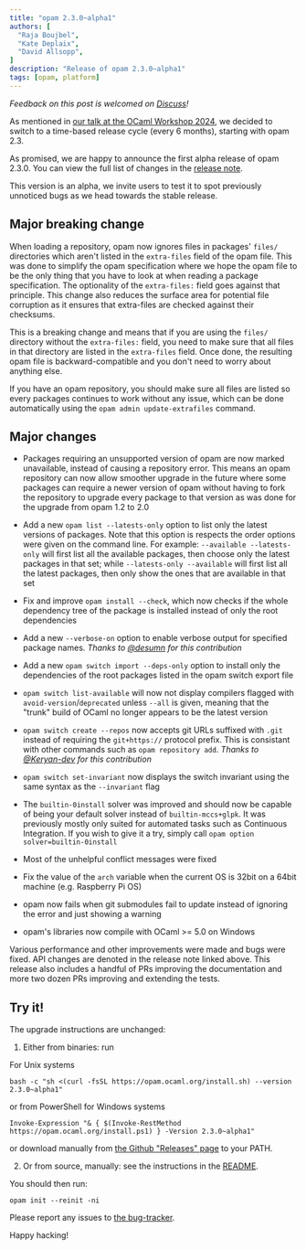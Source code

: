 ```yaml
---
title: "opam 2.3.0~alpha1"
authors: [
  "Raja Boujbel",
  "Kate Deplaix",
  "David Allsopp",
]
description: "Release of opam 2.3.0~alpha1"
tags: [opam, platform]
---
```


_Feedback on this post is welcomed on [Discuss](https://discuss.ocaml.org/t/ann-opam-2-3-0-alpha1/15325)!_

As mentioned in [our talk at the OCaml Workshop 2024](https://icfp24.sigplan.org/details/ocaml-2024-papers/10/Opam-2-2-and-beyond),
we decided to switch to a time-based release cycle (every 6 months), starting with opam 2.3.

As promised, we are happy to announce the first alpha release of opam 2.3.0.
You can view the full list of changes in the
[release note](https://github.com/ocaml/opam/releases/tag/2.3.0-alpha1).

This version is an alpha, we invite users to test it to spot previously
unnoticed bugs as we head towards the stable release.

## Major breaking change

When loading a repository, opam now ignores files in packages' `files/` directories which aren't listed in the `extra-files` field of the opam file.
This was done to simplify the opam specification where we hope the opam file to be the only thing that you have to look at when reading a package specification. The optionality of the `extra-files:` field goes against that principle. This change also reduces the surface area for potential file corruption as it ensures that extra-files are checked against their checksums.

This is a breaking change and means that if you are using the `files/` directory without the `extra-files:` field, you need to make sure that all files in that directory are listed in the `extra-files` field.
Once done, the resulting opam file is backward-compatible and you don't need to worry about anything else.

If you have an opam repository, you should make sure all files are listed so every packages continues to work without any issue, which can be done automatically using the `opam admin update-extrafiles` command.

## Major changes

* Packages requiring an unsupported version of opam are now marked unavailable, instead of causing a repository error. This means an opam repository can now allow smoother upgrade in the future where some packages can require a newer version of opam without having to fork the repository to upgrade every package to that version as was done for the upgrade from opam 1.2 to 2.0

* Add a new `opam list --latests-only` option to list only the latest versions of packages. Note that this option is respects the order options were given on the command line. For example: `--available --latests-only` will first list all the available packages, then choose only the latest packages in that set; while `--latests-only --available` will first list all the latest packages, then only show the ones that are available in that set

* Fix and improve `opam install --check`, which now checks if the whole dependency tree of the package is installed instead of only the root dependencies

* Add a new `--verbose-on` option to enable verbose output for specified package names. *Thanks to [@desumn](https://github.com/desumn) for this contribution*

* Add a new `opam switch import --deps-only` option to install only the dependencies of the root packages listed in the opam switch export file

* `opam switch list-available` will now not display compilers flagged with `avoid-version`/`deprecated` unless `--all` is given, meaning that the "trunk" build of OCaml no longer appears to be the latest version

* `opam switch create --repos` now accepts git URLs suffixed with `.git` instead of requiring the `git+https://` protocol prefix. This is consistant with other commands such as `opam repository add`. *Thanks to [@Keryan-dev](https://github.com/Keryan-dev) for this contribution*

* `opam switch set-invariant` now displays the switch invariant using the same syntax as the `--invariant` flag

* The `builtin-0install` solver was improved and should now be capable of being your default solver instead of `builtin-mccs+glpk`. It was previously mostly only suited for automated tasks such as Continuous Integration. If you wish to give it a try, simply call `opam option solver=builtin-0install`

* Most of the unhelpful conflict messages were fixed

* Fix the value of the `arch` variable when the current OS is 32bit on a 64bit machine (e.g. Raspberry Pi OS)

* opam now fails when git submodules fail to update instead of ignoring the error and just showing a warning

* opam's libraries now compile with OCaml >= 5.0 on Windows

Various performance and other improvements were made and bugs were fixed.
API changes are denoted in the release note linked above.
This release also includes a handful of PRs improving the documentation and more two dozen PRs improving and extending the tests.

## Try it!

The upgrade instructions are unchanged:

1. Either from binaries: run

For Unix systems
```
bash -c "sh <(curl -fsSL https://opam.ocaml.org/install.sh) --version 2.3.0~alpha1"
```
or from PowerShell for Windows systems
```
Invoke-Expression "& { $(Invoke-RestMethod https://opam.ocaml.org/install.ps1) } -Version 2.3.0~alpha1"
```
or download manually from [the Github "Releases" page](https://github.com/ocaml/opam/releases/tag/2.3.0-alpha1) to your PATH.

2. Or from source, manually: see the instructions in the [README](https://github.com/ocaml/opam/tree/2.3.0-alpha1#compiling-this-repo).


You should then run:
```
opam init --reinit -ni
```


Please report any issues to [the bug-tracker](https://github.com/ocaml/opam/issues).

Happy hacking!
